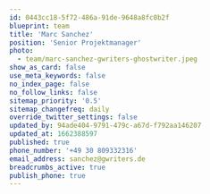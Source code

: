 ```yaml
---
id: 0443cc18-5f72-486a-91de-9648a8fc0b2f
blueprint: team
title: 'Marc Sanchez'
position: 'Senior Projektmanager'
photo:
  - team/marc-sanchez-gwriters-ghostwriter.jpeg
show_as_card: false
use_meta_keywords: false
no_index_page: false
no_follow_links: false
sitemap_priority: '0.5'
sitemap_changefreq: daily
override_twitter_settings: false
updated_by: 94ade404-9791-479c-a67d-f792aa146207
updated_at: 1662388597
published: true
phone_number: '+49 30 809332316'
email_address: sanchez@gwriters.de
breadcrumbs_active: true
publish_phone: true
---
```

